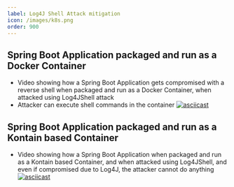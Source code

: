```yaml
---
label: Log4J Shell Attack mitigation
icon: /images/k8s.png
order: 900
---
```


## Spring Boot Application packaged and run as a Docker Container
* Video showing how a Spring Boot Application gets compromised with a reverse shell when packaged and run as a Docker Container, when attacked using Log4JShell attack
* Attacker can execute shell commands in the container
[![asciicast](https://asciinema.org/a/458347.svg)](https://asciinema.org/a/458347?speed=1.3&t=4)

## Spring Boot Application packaged and run as a Kontain based Container
* Video showing how a Spring Boot Application when packaged and run as a Kontain based Container, and when attacked using Log4JShell, and even if compromised due to Log4J, the attacker cannot do anything
[![asciicast](https://asciinema.org/a/458372.svg)](https://asciinema.org/a/458372?speed=1.4)
